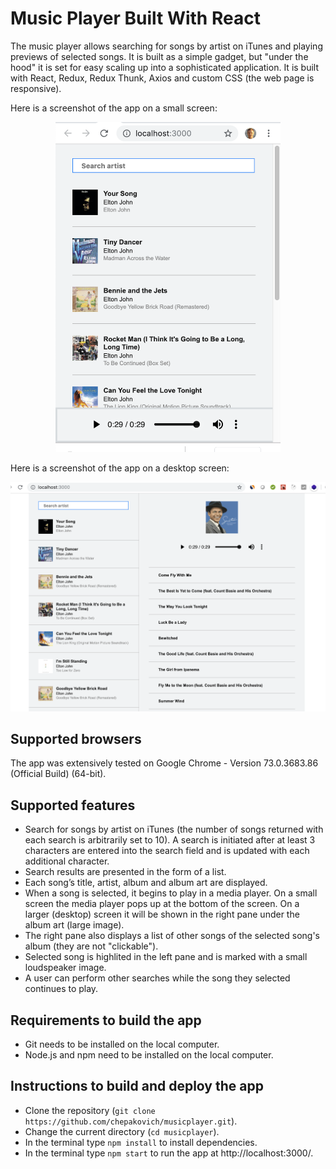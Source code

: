 # Music Player Built With React
The music player allows searching for songs by artist on iTunes and playing previews of selected songs. It is built as a simple gadget, but "under the hood" it is set for easy scaling up into a sophisticated application. It is built with React, Redux, Redux Thunk, Axios and custom CSS (the web page is responsive).

Here is a screenshot of the app on a small screen:
<p align="center">
  <img src="public/screenshot-1.png" width="360"/>
</p>

Here is a screenshot of the app on a desktop screen:
<p align="center">
  <img src="public/screenshot-2.png" />
</p>

## Supported browsers
The app was extensively tested on Google Chrome - Version 73.0.3683.86 (Official Build) (64-bit).

## Supported features
- Search for songs by artist on iTunes (the number of songs returned with each search is arbitrarily set to 10). A search is initiated after at least 3 characters are entered into the search field and is updated with each additional character.
- Search results are presented in the form of a list.
- Each song’s title, artist, album and album art are displayed.
- When a song is selected, it begins to play in a media player. On a small screen the media player pops up at the bottom of the screen. On a larger (desktop) screen it will be shown in the right pane under the album art (large image).
- The right pane also displays a list of other songs of the selected song's album (they are not "clickable").
- Selected song is highlited in the left pane and is marked with a small loudspeaker image.
- A user can perform other searches while the song they selected continues to play.

## Requirements to build the app
- Git needs to be installed on the local computer.
- Node.js and npm need to be installed on the local computer.

## Instructions to build and deploy the app
- Clone the repository (`git clone https://github.com/chepakovich/musicplayer.git`).
- Change the current directory (`cd musicplayer`).
- In the terminal type `npm install` to install dependencies.
- In the terminal type `npm start` to run the app at http://localhost:3000/.
